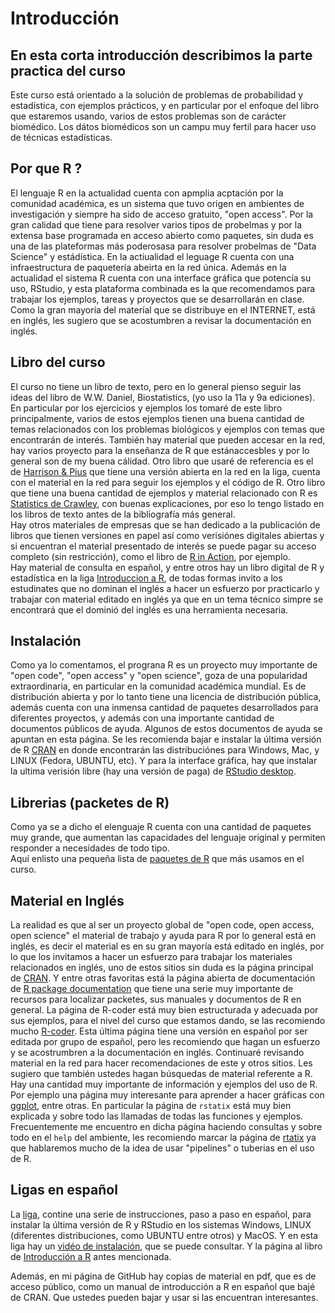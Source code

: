 # Introducción
## En esta corta introducción describimos la parte practica del curso

Este curso está orientado a la solución de problemas de probabilidad y estadística, con ejemplos 
prácticos, y en particular por el enfoque del libro que estaremos usando, varios de estos problemas son de 
carácter biomédico. Los dátos biomédicos son un campu muy fertil para hacer uso de técnicas estadísticas.

## Por que R ?  
El lenguaje R en la actualidad cuenta con apmplia acptación por la comunidad académica, es un sistema que tuvo
origen en ambientes de investigación y siempre ha sido de acceso gratuito, "open access". Por la gran calidad que
tiene para resolver varios tipos de probelmas y por la extensa base programada en acceso abierto como paquetes, 
sin duda es una de las plateformas más poderosasa para resolver probelmas de "Data Science" y estádística. En la
actiualidad el leguage R cuenta con una infraestructura de paquetería abeirta en la red única.  Además en la actualidad
el sistema R cuenta con una interface gráfica que potencía su uso, RStudio, y esta plataforma combinada es la 
que recomendamos para trabajar los ejemplos, tareas y proyectos que se desarrollarán en clase.  Como la gran mayoría
del materíal que se distribuye en el INTERNET, está en inglés, les sugiero que se acostumbren a revisar la documentación
en inglés.  

## Libro del curso  
El curso no tiene un libro de texto, pero en lo general pienso seguir las ideas del libro de W.W. Daniel, Biostatistics, (yo
uso la 11a y 9a ediciones). En particular por los ejercicios y ejemplos los tomaré de este libro principalmente, varios de estos
ejemplos tienen una buena cantidad de temas relacionados con los problemas biológicos y ejemplos con temas que encontrarán de 
interés.  También hay material que pueden accesar en la red, hay varios proyecto para la enseñanza de R que estánaccesbles y
por lo general son de my buena cálidad. Otro libro que usaré de referencia es el de 
[Harrison & Pius](https://argoshare.is.ed.ac.uk/healthyr_book/) que tiene una versión abierta en la red en la liga, cuenta con el 
material en la red para seguir los ejemplos y el código de R.  Otro libro que tiene una buena cantidad de ejemplos y material 
relacionado con R es 
[Statistics de Crawley](https://www.oreilly.com/library/view/statistics-an-introduction/9781118941102/), con buenas explicaciones,
por eso lo tengo listado en los libros de texto antes de la bibliografía más general.  
Hay otros materiales de empresas que se han dedicado a la publicación de libros que tienen versiones en papel así como verisiónes 
digitales abiertas y si encuentran el material presentado de interés se puede pagar su acceso completo (sin restricción), como el libro de 
[R in Action](https://livebook.manning.com/book/r-in-action-third-edition/copyright-2020-manning-publications/v-8/5), por ejemplo.  
Hay material de consulta en español, y entre otros hay un libro digital de R y estadística en la liga [Introduccion a R](https://bookdown.org/matiasandina/R-intro/), de todas formas invito a los estudinates que no dominan el inglés a hacer un esfuerzo por practicarlo y trabajar con material editado en inglés ya que en un tema técnico simpre se encontrará que el dominió del inglés es una herramienta necesaria.

## Instalación 
Como ya lo comentamos, el prograna R es un proyecto muy importante de "open code", "open access" y "open science", goza de una popularidad
extraordinaria, en particular en la comunidad académica mundial. Es de distribución abierta y por lo tanto tiene una
licencia de distribución pública, además cuenta con una inmensa cantidad de paquetes desarrollados para diferentes proyectos, y además con una 
importante cantidad de documentos públicos de ayuda. Algunos de estos documentos de ayuda se apuntan en esta página.
Se les recomienda bajar e instalar la última versión de R [CRAN](https://cran.r-project.org/) en donde encontrarán las distribuciónes 
para Windows, Mac, y LINUX (Fedora, UBUNTU, etc). Y para la interface gráfica, hay que instalar la ultima verisión libre (hay una versión de paga) 
de [RStudio desktop](https://www.rstudio.com/products/rstudio/).

## Librerias (packetes de R)  
Como ya se a dicho el elenguaje R cuenta con una cantidad de paquetes muy grande, que aumentan las capacidades del lenguaje original 
y permiten responder a necesidades de todo tipo.  
Aquí enlisto una pequeña lista de [paquetes de R](https://fabarrios.github.io/ProbEstad/Presenta/Libraries) que más usamos en el curso.

## Material en Inglés  
La realidad es que al ser un proyecto global de "open code, open access, open science" el material de trabajo y ayuda para R por 
lo general está en inglés, es decir el material es en su gran mayoría está editado en inglés, por lo que los invitamos a hacer un esfuerzo para 
trabajar los materiales relacionados en inglés, uno de estos sitios sin duda es la página principal de [CRAN](https://cran.r-project.org/). 
Y entre otras favoritas está la página abierta de documentación de [R package documentation](https://rdrr.io/) que tiene una
serie muy importante de recursos para localizar packetes, sus manuales y documentos de R en general.
La página de R-coder está muy bien estructurada y adecuada por sus ejemplos, para el nivel del curso que estamos dando, se las recomiendo mucho 
[R-coder](https://r-coder.com/r-introduction/). Esta última página tiene una versión en español por ser editada por grupo de español, pero les recomiendo que hagan un esfuerzo y se acostrumbren a la documentación en inglés. Continuaré revisando material en la red para hacer recomendaciones de este 
y otros sitios. Les sugiero que también ustedes hagan búsquedas de material referente a R.  Hay una cantidad muy importante de información 
y ejemplos del uso de R. Por ejemplo una página muy interesante para aprender a hacer gráficas con 
[ggplot](http://r-statistics.co/Top50-Ggplot2-Visualizations-MasterList-R-Code.html), entre otras. En particular la página de `rstatix` está
muy bien explicada y sobre todo las llamadas de todas las funciones y ejemplos. Frecuentemente me encuentro en dicha página haciendo consultas 
y sobre todo en el `help` del ambiente, les recomiendo marcar la página de [rtatix](https://rpkgs.datanovia.com/rstatix/index.html) ya 
que hablaremos mucho de la idea de usar "pipelines" o tuberias en el uso de R.  

## Ligas en español  
La [liga](http://www.upm.es/sfs/Rectorado/Gabinete%20del%20Rector/Notas%20de%20Prensa/2015/05/documentos/Instrucciones%20de%20instalaci%C3%B3n%20de%20R%20y%20RStudio.pdf), contine una serie de instrucciones, paso a paso en español, para instalar la última versión de R y RStudio en
los sistemas Windows, LINUX (diferentes distribuciones, como UBUNTU entre otros) y MacOS. Y en esta liga hay un [vidéo de instalación](https://www.youtube.com/watch?v=1WXgaa2Spp0), que se puede consultar. Y la página al libro de [Introducción a R](https://bookdown.org/matiasandina/R-intro/) antes mencionada.

Además, en mi página de GitHub hay copias de material en pdf, que es de acceso público, como un manual de introducción a R en español que bajé de CRAN. Que ustedes pueden bajar y usar si las encuentran interesantes.

